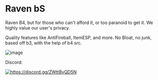 # Raven bS

Raven B4, but for those who can't afford it, or too paranoid to get it. We highly value our user's privacy.

Quality features like AntiFireball, ItemESP, and more. No Bloat, no junk, based off b3, with the help of b4 src.

![image](https://github.com/Strangerrrs/Raven-bS/assets/166373671/bff24a21-60e3-4955-aa88-4b732cbea6b0)






Discord:

<a href="https://discord.gg/ZWttByQD5N"><img src="https://invidget.switchblade.xyz/ZWttByQD5N" alt="https://discord.gg/ZWttByQD5N"/></a><br>

